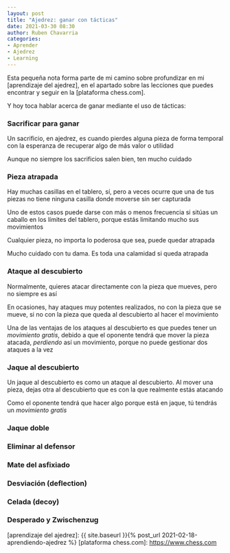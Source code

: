 ```yaml
---
layout: post
title: "Ajedrez: ganar con tácticas"
date: 2021-03-30 08:30
author: Ruben Chavarria
categories: 
- Aprender
- Ajedrez
- Learning
---
```


Esta pequeña nota forma parte de mi camino sobre profundizar en mi
[aprendizaje del ajedrez], en el apartado sobre las lecciones que puedes
encontrar y seguir en la [plataforma chess.com].

Y hoy toca hablar acerca de ganar mediante el uso de tácticas:

<!-- more -->

### Sacrificar para ganar

Un sacrificio, en ajedrez, es cuando pierdes alguna pieza de forma temporal con
la esperanza de recuperar algo de más valor o utilidad

Aunque no siempre los sacrificios salen bien, ten mucho cuidado

### Pieza atrapada

Hay muchas casillas en el tablero, sí, pero a veces ocurre que una de tus piezas
no tiene ninguna casilla donde moverse sin ser capturada

Uno de estos casos puede darse con más o menos frecuencia si sitúas un caballo
en los límites del tablero, porque estás limitando mucho sus movimientos

Cualquier pieza, no importa lo poderosa que sea, puede quedar atrapada

Mucho cuidado con tu dama. Es toda una calamidad si queda atrapada

### Ataque al descubierto

Normalmente, quieres atacar directamente con la pieza que mueves, pero no siempre
es así

En ocasiones, hay ataques muy potentes realizados, no con la pieza que se mueve,
si no con la pieza que queda al descubierto al hacer el movimiento

Una de las ventajas de los ataques al descubierto es que puedes tener un
*movimiento gratis*, debido a que el oponente tendrá que mover la pieza atacada,
*perdiendo* así un movimiento, porque no puede gestionar dos ataques a la vez

### Jaque al descubierto

Un jaque al descubierto es como un ataque al descubierto. Al mover una pieza,
dejas otra al descubierto que es con la que realmente estás atacando

Como el oponente tendrá que hacer algo porque está en jaque, tú tendrás un
*movimiento gratis*

### Jaque doble
### Eliminar al defensor
### Mate del asfixiado
### Desviación (deflection)
### Celada (decoy)
### Desperado y Zwischenzug

[aprendizaje del ajedrez]: {{ site.baseurl }}{% post_url 2021-02-18-aprendiendo-ajedrez %}
[plataforma chess.com]: https://www.chess.com
